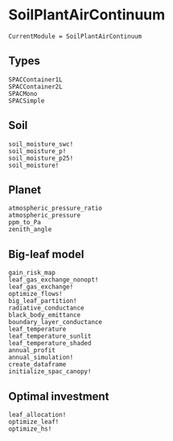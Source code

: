 # SoilPlantAirContinuum
```@meta
CurrentModule = SoilPlantAirContinuum
```

## Types
```@docs
SPACContainer1L
SPACContainer2L
SPACMono
SPACSimple
```

## Soil
```@docs
soil_moisture_swc!
soil_moisture_p!
soil_moisture_p25!
soil_moisture!
```

## Planet
```@docs
atmospheric_pressure_ratio
atmospheric_pressure
ppm_to_Pa
zenith_angle
```

## Big-leaf model
```@docs
gain_risk_map
leaf_gas_exchange_nonopt!
leaf_gas_exchange!
optimize_flows!
big_leaf_partition!
radiative_conductance
black_body_emittance
boundary_layer_conductance
leaf_temperature
leaf_temperature_sunlit
leaf_temperature_shaded
annual_profit
annual_simulation!
create_dataframe
initialize_spac_canopy!
```

## Optimal investment
```@docs
leaf_allocation!
optimize_leaf!
optimize_hs!
```
